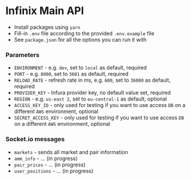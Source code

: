 # Infinix Main API

- Install packages using `yarn`
- Fill-in `.env` file according to the provided `.env.example` file
- See `package.json` for all the options you can run it with

### Parameters

- `ENVIRONMENT` - e.g. `dev`, set to `local` as default, required
- `PORT` - e.g. `8000`, set to `3601` as default, required
- `RELOAD_RATE` - refresh rate in ms, e.g. `600`, set to `36000` as default, required
- `PROVIDER_KEY` - Infura provider key, no default value set, required
- `REGION` - e.g. `us-east 2`, set to `eu-central-1` as default, optional
- `ACCESS_KEY_ID` - only used for testing if you want to use access `DB` on a different `AWS` environment, optional
- `SECRET_ACCESS_KEY` - only used for testing if you want to use access `DB` on a different `AWS` environment, optional

### Socket.io messages

- `markets` - sends all market and pair information
- `amm_info` - ... (in progress)
- `pair_prices` - ... (in progress)
- `user_positions` - ... (in progress)
